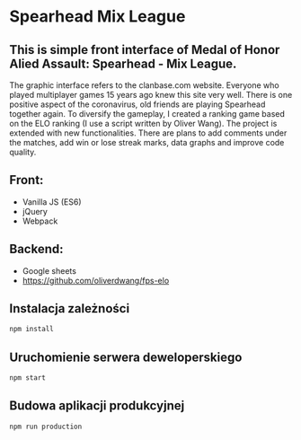 # Spearhead Mix League
## This is simple front interface of Medal of Honor Alied Assault: Spearhead - Mix League. 

The graphic interface refers to the clanbase.com website. Everyone who played multiplayer games 15 years ago knew this site very well. There is one positive aspect of the coronavirus, old friends are playing Spearhead together again. To diversify the gameplay, I created a ranking game based on the ELO ranking (I use a script written by Oliver Wang). The project is extended with new functionalities. There are plans to add comments under the matches, add win or lose streak marks, data graphs and improve code quality.

## Front:
- Vanilla JS (ES6)
- jQuery
- Webpack

## Backend:
- Google sheets
- https://github.com/oliverdwang/fps-elo


## Instalacja zależności
```bash
npm install
```


## Uruchomienie serwera deweloperskiego
```bash
npm start
```


## Budowa aplikacji produkcyjnej
```bash
npm run production
```
